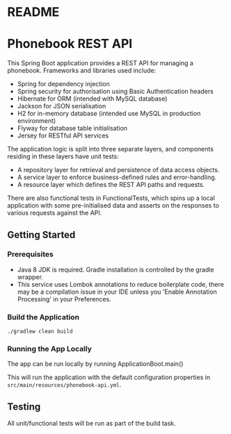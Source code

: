 # README #

# Phonebook REST API

This Spring Boot application provides a REST API for managing a phonebook. Frameworks and libraries used include:
- Spring for dependency injection
- Spring security for authorisation using Basic Authentication headers
- Hibernate for ORM (intended with MySQL database)
- Jackson for JSON serialisation
- H2 for in-memory database (intended use MySQL in production environment)
- Flyway for database table initialisation
- Jersey for RESTful API services

The application logic is split into three separate layers, and components residing in these layers have unit tests:
- A repository layer for retrieval and persistence of data access objects.
- A service layer to enforce business-defined rules and error-handling.
- A resource layer which defines the REST API paths and requests.

There are also functional tests in FunctionalTests, which spins up a local application with some pre-initialised data and asserts on 
the responses to various requests against the API.

## Getting Started

### Prerequisites
* Java 8 JDK is required. Gradle installation is controlled by the gradle wrapper.
* This service uses Lombok annotations to reduce boilerplate code, there may be a compilation issue in your IDE unless you 'Enable Annotation Processing' in your Preferences.

### Build the Application
`./gradlew clean build`

### Running the App Locally
The app can be run locally by running ApplicationBoot.main()

This will run the application with the default configuration properties in `src/main/resources/phonebook-api.yml`.

## Testing
All unit/functional tests will be run as part of the build task.
